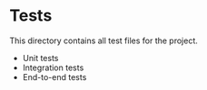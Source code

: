 # Tests

This directory contains all test files for the project.

- Unit tests
- Integration tests
- End-to-end tests